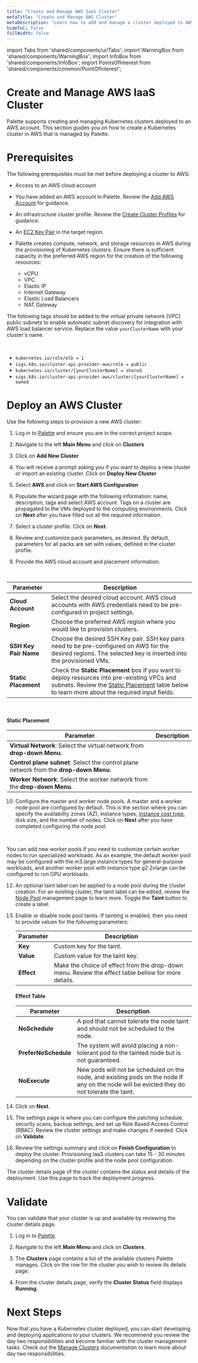 ```yaml
---
title: "Create and Manage AWS IaaS Cluster"
metaTitle: "Create and Manage AWS Cluster"
metaDescription: "Learn how to add and manage a cluster deployed to AWS."
hideToC: false
fullWidth: false
---
```


import Tabs from 'shared/components/ui/Tabs';
import WarningBox from 'shared/components/WarningBox';
import InfoBox from 'shared/components/InfoBox';
import PointsOfInterest from 'shared/components/common/PointOfInterest';

# Create and Manage AWS IaaS Cluster

Palette supports creating and managing Kubernetes clusters deployed to an AWS account. This section guides you on how to create a Kubernetes cluster in AWS that is managed by Palette.

# Prerequisites

The following prerequisites must be met before deploying a cluster to AWS:

- Access to an AWS cloud account 


- You have added an AWS account in Palette. Review the [Add AWS Account](/clusters/public-cloud/aws/add-aws-accounts) for guidance.


- An infrastructure cluster profile. Review the [Create Cluster Profiles](/cluster-profiles/task-define-profile) for guidance.


- An [EC2 Key Pair](https://docs.aws.amazon.com/AWSEC2/latest/UserGuide/ec2-key-pairs.html) in the target region.


- Palette creates compute, network, and storage resources in AWS during the provisioning of Kubernetes clusters. Ensure there is sufficient capacity in the preferred AWS region for the creation of the following resources:
    - vCPU
    - VPC
    - Elastic IP
    - Internet Gateway
    - Elastic Load Balancers
    - NAT Gateway


<InfoBox>


The following tags should be added to the virtual private network (VPC) public subnets to enable automatic subnet discovery for integration with AWS load balancer service. Replace the value `yourClusterName` with your cluster's name.

<br />

- `kubernetes.io/role/elb = 1`
- `sigs.k8s.io/cluster-api-provider-aws/role = public`
- `kubernetes.io/cluster/[yourClusterName] = shared` 
- `sigs.k8s.io/cluster-api-provider-aws/cluster/[yourClusterName] = owned`

</InfoBox>


# Deploy an AWS Cluster

Use the following steps to provision a new AWS cluster:

1. Log in to [Palette](https://console.spectrocloud.com) and ensure you are in the correct project scope.


2. Navigate to the left **Main Menu** and click on **Clusters**


3. Click on **Add New Cluster**


4. You will receive a prompt asking you if you want to deploy a new cluster or import an existing cluster. Click on **Deploy New Cluster**


5. Select **AWS** and click on **Start AWS Configuration**


6. Populate the wizard page with the following information: name, description, tags and select AWS account. Tags on a cluster are propagated to the VMs deployed to the computing environments. Click on **Next** after you have filled out all the required information.


7. Select a cluster profile. Click on **Next**.


8. Review and customize pack parameters, as desired. By default, parameters for all packs are set with values, defined in the cluster profile.


9. Provide the AWS cloud account and placement information.

  <br />

  |**Parameter**| **Description**|
  |-------------|---------------|
  |**Cloud Account** | Select the desired cloud account. AWS cloud accounts with AWS credentials need to be pre-configured in project settings.|
  |**Region** | Choose the preferred AWS region where you would like to provision clusters.|
  |**SSH Key Pair Name** | Choose the desired SSH Key pair. SSH key pairs need to be pre-configured on AWS for the desired regions. The selected key is inserted into the provisioned VMs.|
  |**Static Placement** | Check the **Static Placement** box if you want to deploy resources into pre-existing VPCs and subnets. Review the [Static Placement](/clusters/public-cloud/aws/create-cluster#staticplacement) table below to learn more about the required input fields.|
  
  <br />

  #### Static Placement

  |Parameter|Description|
  |---|---|
  |**Virtual Network**: Select the virtual network from **drop-down Menu**.|
  |**Control plane subnet**: Select the control plane network from the **drop-down Menu**.|
  |**Worker Network**: Select the worker network from the **drop-down Menu**. |
  


10. Configure the master and worker node pools. A master and a worker node pool are configured by default. This is the section where you can specify the availability zones (AZ), instance types, [instance cost type](/clusters/public-cloud/aws/architecture#spotinstances), disk size, and the number of nodes. Click on **Next** after you have completed configuring the node pool.

  <br />

  <InfoBox>

  You can add new worker pools if you need to customize certain worker nodes to run specialized workloads. As an example, the default worker pool may be configured with the m3.large instance types for general-purpose workloads, and another worker pool with instance type g2.2xlarge can be configured to run GPU workloads.

  </InfoBox>






12. An optional taint label can be applied to a node pool during the cluster creation. For an existing cluster, the taint label can be edited, review the [Node Pool](/clusters/cluster-management/node-pool) management page to learn more. Toggle the **Taint** button to create a label.


13. Enable or disable node pool taints. If tainting is enabled, then you need to provide values for the following parameters:
    
    |**Parameter**| **Description**|
    |-------------|---------------|
    |**Key**      |Custom key for the taint.|
    |**Value**    | Custom value for the taint key.|
    | **Effect**  | Make the choice of effect from the drop-down menu. Review the effect table bellow for more details. |
  
    #### Effect Table
    
    |**Parameter**| **Description**|
    |-------------|---------------|
    | **NoSchedule**|  A pod that cannot tolerate the node taint and should not be scheduled to the node. 
    | **PreferNoSchedule**| The system will avoid placing a non-tolerant pod to the tainted node but is not guaranteed.
    | **NoExecute**|  New pods will not be scheduled on the node, and existing pods on the node if any on the node will be evicted they do not tolerate the taint. |

14. Click on **Next**.  
    
15. The settings page is where you can configure the patching schedule, security scans, backup settings, and set up Role Based Access Control (RBAC). Review the cluster settings and make changes if needed. Click on **Validate**.

16. Review the settings summary and click on **Finish Configuration** to deploy the cluster. Provisioning IaaS clusters can take 15 - 30 minutes depending on the cluster profile and the node pool configuration.

The cluster details page of the cluster contains the status and details of the deployment. Use this page to track the deployment progress.


# Validate

You can validate that your cluster is up and available by reviewing the cluster details page. 

1. Log in to [Palette](https://console.spectrocloud.com).



2. Navigate to the left **Main Menu** and click on **Clusters**. 


3. The **Clusters** page contains a list of the available clusters Palette manages. Click on the row for the cluster you wish to review its details page. 



4. From the cluster details page, verify the **Cluster Status** field displays **Running**.


# Next Steps

Now that you have a Kubernetes cluster deployed, you can start developing and deploying applications to your clusters. We recommend you review the day two responsibilities and become familiar with the cluster management tasks. Check out the [Manage Clusters](/clusters/cluster-management) documentation to learn more about day two responsibilities. 